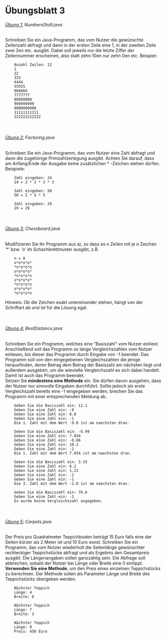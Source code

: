 # Übungsblatt 3


###### <u>Übung 1:</u> Numbers0to9.java
Schreiben Sie ein Java-Programm, das vom Nutzer die gewünschte Zeilenzahl abfragt und dann in der ersten Zeile eine 1, in der zweiten Zeile zwei 2en etc. ausgibt.
Dabei soll jeweils nur die letzte Ziffer der Zeilennummer erscheinen, also statt zehn 10en nur
zehn 0en etc. Beispiel:

```$xslt
    Anzahl Zeilen: 12
    1
    22
    333
    4444
    55555
    666666
    7777777
    88888888
    999999999
    0000000000
    11111111111
    222222222222
```
<br/>

###### <u>Übung 2:</u> Factoring.java
Schreiben Sie ein Java-Programm, das vom Nutzer eine Zahl abfragt und
dann die zugehörige Primzahlzerlegung ausgibt. Achten Sie darauf, dass am Anfang/Ende der
Ausgabe keine zusätzlichen * -Zeichen stehen dürfen. Beispiele:

```$xslt
    Zahl eingeben: 24
    24 = 2 * 2 * 2 * 3
    
    Zahl eingeben: 50
    50 = 2 * 5 * 5
    
    Zahl eingeben: 29
    29 = 29
```
<br/>

###### <u>Übung 3:</u> Chessboard.java
Modifizieren Sie Ihr Programm aus a), so dass es n Zeilen mit je n Zeichen
’*’ bzw. ’o’ im Schachbrettmuster ausgibt, z.B.

```$xslt
    n = 8
    o*o*o*o*
    *o*o*o*o
    o*o*o*o*
    *o*o*o*o
    o*o*o*o*
    *o*o*o*o
    o*o*o*o*
    *o*o*o*o
```

Hinweis: Ob die Zeichen exakt untereinander stehen, hängt von der Schriftart ab und ist für die
Lösung egal.

<br/>

###### <u>Übung 4:</u> BestDistance.java
Schreiben Sie ein Programm, welches eine ”Basiszahl” vom Nutzer einliest. Anschließend soll das Programm so lange Vergleichszahlen vom Nutzer einlesen,
bis dieser das Programm durch Eingabe von -1 beendet. Das Programm soll von den eingegebenen Vergleichszahlen die jenige herausfinden, deren Betrag dem Betrag der Basiszahl am
nächsten liegt und außerdem ausgeben, um die wievielte Vergleichszahl es sich dabei handelt.
Damit ist auch das Programm beendet.<br/>
Setzen Sie <b>mindestens eine Methode</b> ein. Sie dürfen davon ausgehen, dass der Nutzer nur sinnvolle Eingaben durchführt.
Sollte jedoch als erste Vergleichszahl bereits eine -1 eingegeben werden, brechen Sie das Programm mit einer entsprechenden Meldung ab.

```$xslt
    Geben Sie die Basiszahl ein: 12.1
    Geben Sie eine Zahl ein: -9
    Geben Sie eine Zahl ein: 6.8
    Geben Sie eine Zahl ein: -1
    Die 1. Zahl mit dem Wert -9.0 ist am naechsten dran.
    
    Geben Sie die Basiszahl ein: -6.99
    Geben Sie eine Zahl ein: 7.034
    Geben Sie eine Zahl ein: -6.66
    Geben Sie eine Zahl ein: 10.1
    Geben Sie eine Zahl ein: -1
    Die 1. Zahl mit dem Wert 7.034 ist am naechsten dran.
    
    Geben Sie die Basiszahl ein: 3.33
    Geben Sie eine Zahl ein: 6.2
    Geben Sie eine Zahl ein: 1.21
    Geben Sie eine Zahl ein: -2
    Geben Sie eine Zahl ein: -1
    Die 3. Zahl mit dem Wert -2.0 ist am naechsten dran.
    
    Geben Sie die Basiszahl ein: 76.6
    Geben Sie eine Zahl ein: -1
    Es wurde keine Vergleichszahl angegeben.
```

<br/>

###### <u>Übung 5:</u> Carpets.java

Der Preis pro Quadratmeter Teppichboden beträgt 15 Euro falls eine der Seiten kürzer als 2 Meter ist und 10 Euro sonst. Schreiben Sie ein Programm, das vom Nutzer
wiederholt die Seitenlänge gewünschter rechteckiger Teppichstücke abfragt und als Ergebnis
den Gesamtpreis ausgibt. Die Längenangaben sollen ganzzahlig sein. Die Abfrage soll abbrechen, sobald der Nutzer bei Länge oder Breite eine 0 eintippt. <b>Verwenden Sie eine Methode</b>,
um den Preis eines einzelnen Teppichstücks zu berechnen. Der Methode sollen als Parameter
Länge und Breite des Teppichstücks übergeben werden.

```$xslt
    Nächster Teppich
    Länge: 4
    Breite: 6
    
    Nächster Teppich
    Länge: 7
    Breite: 3
    
    Nächster Teppich
    Länge: 0
    Preis: 450 Euro
```